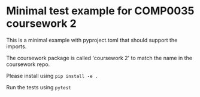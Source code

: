 # Minimal test example for COMP0035 coursework 2

This is a minimal example with pyproject.toml that should support the imports.

The coursework package is called 'coursework 2' to match the name in the coursework repo.

Please install using `pip install -e .`

Run the tests using `pytest`

